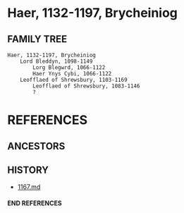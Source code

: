 # Haer, 1132-1197, Brycheiniog

## FAMILY TREE
```
Haer, 1132-1197, Brycheiniog
	Lord Bleddyn, 1098-1149
		Lorg Blegwrd, 1066-1122
		Haer Ynys Cybi, 1066-1122
	Leofflaed of Shrewsbury, 1103-1169
		Leofflaed of Shrewsbury, 1083-1146
		?
```


# REFERENCES

## ANCESTORS

## HISTORY
* [1167.md](../h/1167.md)
#### END REFERENCES
